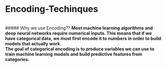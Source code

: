 # Encoding-Techinques
<br>
##### Why we use Encoding??
<b>Most machine learning algorithms and deep neural networks require numerical inputs. This means that if we have categorical data, we must first encode it to numbers in order to build models that actually work.<br>
The goal of categorical encoding is to produce variables we can use to train machine learning models and build predictive features from categories.</b>
